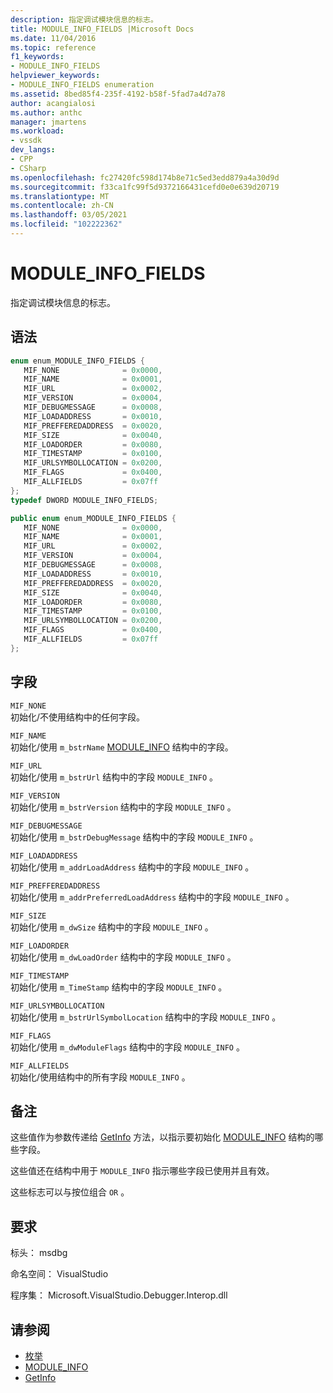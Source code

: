```yaml
---
description: 指定调试模块信息的标志。
title: MODULE_INFO_FIELDS |Microsoft Docs
ms.date: 11/04/2016
ms.topic: reference
f1_keywords:
- MODULE_INFO_FIELDS
helpviewer_keywords:
- MODULE_INFO_FIELDS enumeration
ms.assetid: 8bed85f4-235f-4192-b58f-5fad7a4d7a78
author: acangialosi
ms.author: anthc
manager: jmartens
ms.workload:
- vssdk
dev_langs:
- CPP
- CSharp
ms.openlocfilehash: fc27420fc598d174b8e71c5ed3edd879a4a30d9d
ms.sourcegitcommit: f33ca1fc99f5d9372166431cefd0e0e639d20719
ms.translationtype: MT
ms.contentlocale: zh-CN
ms.lasthandoff: 03/05/2021
ms.locfileid: "102222362"
---
```

# <a name="module_info_fields"></a>MODULE_INFO_FIELDS
指定调试模块信息的标志。

## <a name="syntax"></a>语法

```cpp
enum enum_MODULE_INFO_FIELDS { 
   MIF_NONE              = 0x0000,
   MIF_NAME              = 0x0001,
   MIF_URL               = 0x0002,
   MIF_VERSION           = 0x0004,
   MIF_DEBUGMESSAGE      = 0x0008,
   MIF_LOADADDRESS       = 0x0010,
   MIF_PREFFEREDADDRESS  = 0x0020,
   MIF_SIZE              = 0x0040,
   MIF_LOADORDER         = 0x0080,
   MIF_TIMESTAMP         = 0x0100,
   MIF_URLSYMBOLLOCATION = 0x0200,
   MIF_FLAGS             = 0x0400,
   MIF_ALLFIELDS         = 0x07ff
};
typedef DWORD MODULE_INFO_FIELDS;
```

```csharp
public enum enum_MODULE_INFO_FIELDS { 
   MIF_NONE              = 0x0000,
   MIF_NAME              = 0x0001,
   MIF_URL               = 0x0002,
   MIF_VERSION           = 0x0004,
   MIF_DEBUGMESSAGE      = 0x0008,
   MIF_LOADADDRESS       = 0x0010,
   MIF_PREFFEREDADDRESS  = 0x0020,
   MIF_SIZE              = 0x0040,
   MIF_LOADORDER         = 0x0080,
   MIF_TIMESTAMP         = 0x0100,
   MIF_URLSYMBOLLOCATION = 0x0200,
   MIF_FLAGS             = 0x0400,
   MIF_ALLFIELDS         = 0x07ff
};
```

## <a name="fields"></a>字段
 `MIF_NONE`\
 初始化/不使用结构中的任何字段。

 `MIF_NAME`\
 初始化/使用 `m_bstrName` [MODULE_INFO](../../../extensibility/debugger/reference/module-info.md) 结构中的字段。

 `MIF_URL`\
 初始化/使用 `m_bstrUrl` 结构中的字段 `MODULE_INFO` 。

 `MIF_VERSION`\
 初始化/使用 `m_bstrVersion` 结构中的字段 `MODULE_INFO` 。

 `MIF_DEBUGMESSAGE`\
 初始化/使用 `m_bstrDebugMessage` 结构中的字段 `MODULE_INFO` 。

 `MIF_LOADADDRESS`\
 初始化/使用 `m_addrLoadAddress` 结构中的字段 `MODULE_INFO` 。

 `MIF_PREFFEREDADDRESS`\
 初始化/使用 `m_addrPreferredLoadAddress` 结构中的字段 `MODULE_INFO` 。

 `MIF_SIZE`\
 初始化/使用 `m_dwSize` 结构中的字段 `MODULE_INFO` 。

 `MIF_LOADORDER`\
 初始化/使用 `m_dwLoadOrder` 结构中的字段 `MODULE_INFO` 。

 `MIF_TIMESTAMP`\
 初始化/使用 `m_TimeStamp` 结构中的字段 `MODULE_INFO` 。

 `MIF_URLSYMBOLLOCATION`\
 初始化/使用 `m_bstrUrlSymbolLocation` 结构中的字段 `MODULE_INFO` 。

 `MIF_FLAGS`\
 初始化/使用 `m_dwModuleFlags` 结构中的字段 `MODULE_INFO` 。

 `MIF_ALLFIELDS`\
 初始化/使用结构中的所有字段 `MODULE_INFO` 。

## <a name="remarks"></a>备注
 这些值作为参数传递给 [GetInfo](../../../extensibility/debugger/reference/idebugmodule2-getinfo.md) 方法，以指示要初始化 [MODULE_INFO](../../../extensibility/debugger/reference/module-info.md) 结构的哪些字段。

 这些值还在结构中用于 `MODULE_INFO` 指示哪些字段已使用并且有效。

 这些标志可以与按位组合 `OR` 。

## <a name="requirements"></a>要求
 标头： msdbg

 命名空间： VisualStudio

 程序集： Microsoft.VisualStudio.Debugger.Interop.dll

## <a name="see-also"></a>请参阅
- [枚举](../../../extensibility/debugger/reference/enumerations-visual-studio-debugging.md)
- [MODULE_INFO](../../../extensibility/debugger/reference/module-info.md)
- [GetInfo](../../../extensibility/debugger/reference/idebugmodule2-getinfo.md)
